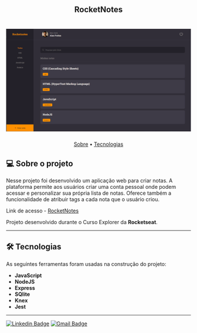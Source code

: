 <h2 align="center">RocketNotes</h2>

<h1 align="center">
    <img width="600px" alt="RocketNotes" title="#RocketNotes" src="https://github.com/freitasbr01/rocketnotes-front/blob/main/src/assets/rocketnotes2.png" />
</h1>

<p align="center">
 <a href="#-sobre-o-projeto">Sobre</a> •
 <a href="#-tecnologias">Tecnologias</a> 
</p>

## 💻 Sobre o projeto

Nesse projeto foi desenvolvido um aplicação web para criar notas. A plataforma permite aos usuários criar uma conta pessoal onde podem acessar e personalizar sua própria lista de notas. Oferece também a funcionalidade de atribuir tags a cada nota que o usuário criou.

Link de acesso - <a href="https://rocketnotes02.netlify.app/">RocketNotes</a>

Projeto desenvolvido durante o Curso Explorer da **Rocketseat**.

---

## 🛠 Tecnologias

As seguintes ferramentas foram usadas na construção do projeto:


- **JavaScript**
- **NodeJS**
- **Express**
- **SQlite**
- **Knex**
- **Jest**



---

[![Linkedin Badge](https://img.shields.io/badge/-Alan_Freitas-blue?style=flat-square&logo=Linkedin&logoColor=white&link=https://www.linkedin.com/in/alanfreitasbr01/)](https://www.linkedin.com/in/alanfreitasbr01/)
[![Gmail Badge](https://img.shields.io/badge/-freitasbr01@gmail.com-c14438?style=flat-square&logo=Gmail&logoColor=white&link=mailto:freitasbr01@gmail.com)](mailto:freitasbr01@gmail.com)
